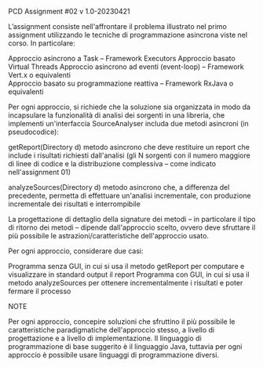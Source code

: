 PCD Assignment #02
v 1.0-20230421

L’assignment consiste nell'affrontare il problema illustrato nel primo assignment utilizzando le tecniche di programmazione asincrona viste nel corso. In particolare:

Approccio asincrono a Task – Framework Executors
Approccio basato Virtual Threads
Approccio asincrono ad eventi (event-loop) – Framework Vert.x o equivalenti   
Approccio basato su programmazione reattiva – Framework RxJava o equivalenti

Per ogni approccio, si richiede che la soluzione sia organizzata in modo da incapsulare la funzionalità di analisi dei sorgenti in una libreria,  che implementi un'interfaccia SourceAnalyser includa due metodi asincroni (in pseudocodice):

getReport(Directory d)
metodo asincrono che deve restituire un report che include i risultati richiesti dall'analisi (gli N sorgenti con il numero maggiore di linee di codice e la distribuzione complessiva – come indicato nell'assignment 01)

analyzeSources(Directory d)
metodo asincrono che, a differenza del precedente, permetta di effettuare un'analisi incrementale, con produzione incrementale  dei risultati e interrompibile

La progettazione di dettaglio della signature dei metodi – in particolare il tipo di ritorno dei metodi – dipende dall'approccio scelto, ovvero deve sfruttare il più possibile le astrazioni/caratteristiche dell'approccio usato.

Per ogni approccio, considerare due casi:

Programma senza GUI, in cui si usa il metodo getReport per computare e visualizzare in standard output il report
Programma con GUI, in cui si usa il metodo analyzeSources per ottenere incrementalmente i risultati e poter fermare il processo

NOTE

Per ogni approccio, concepire soluzioni che sfruttino il più possibile le caratteristiche paradigmatiche dell'approccio stesso, a livello di progettazione e a livello di implementazione.
Il linguaggio di programmazione di base suggerito è il linguaggio Java, tuttavia per ogni approccio è possibile usare linguaggi di programmazione diversi.


								


